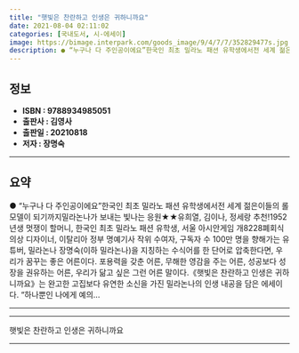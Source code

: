 ```yaml
---
title: "햇빛은 찬란하고 인생은 귀하니까요"
date: 2021-08-04 02:11:02
categories: [국내도서, 시-에세이]
image: https://bimage.interpark.com/goods_image/9/4/7/7/352829477s.jpg
description: ● “누구나 다 주인공이에요”한국인 최초 밀라노 패션 유학생에서전 세계 젊은이들의 롤모델이 되기까지밀라논나가 보내는 빛나는 응원★★유희열, 김이나, 정세랑 추천!1952년생 멋쟁이 할머니, 한국인 최초 밀라노 패션 유학생, 서울 아시안게임 개8228폐회식 의상 디자이너, 이탈리아 정부
---
```


## **정보**

- **ISBN : 9788934985051**
- **출판사 : 김영사**
- **출판일 : 20210818**
- **저자 : 장명숙**

------



## **요약**

●  “누구나 다 주인공이에요”한국인 최초 밀라노 패션 유학생에서전 세계 젊은이들의 롤모델이 되기까지밀라논나가 보내는 빛나는 응원★★유희열, 김이나, 정세랑 추천!1952년생 멋쟁이 할머니, 한국인 최초 밀라노 패션 유학생, 서울 아시안게임 개8228폐회식 의상 디자이너, 이탈리아 정부 명예기사 작위 수여자, 구독자 수 100만 명을 향해가는 유튜버, 밀라논나 장명숙(이하 밀라논나)을 지칭하는 수식어를 한 단어로 압축한다면, 우리가 꿈꾸는 좋은 어른이다. 포용력을 갖춘 어른, 무해한 영감을 주는 어른, 성공보다 성장을 권유하는 어른, 우리가 닮고 싶은 그런 어른 말이다.《햇빛은 찬란하고 인생은 귀하니까요》는 완고한 고집보다 유연한 소신을 가진 밀라논나의 인생 내공을 담은 에세이다. “하나뿐인 나에게 예의...

------



------


햇빛은 찬란하고 인생은 귀하니까요 

------


